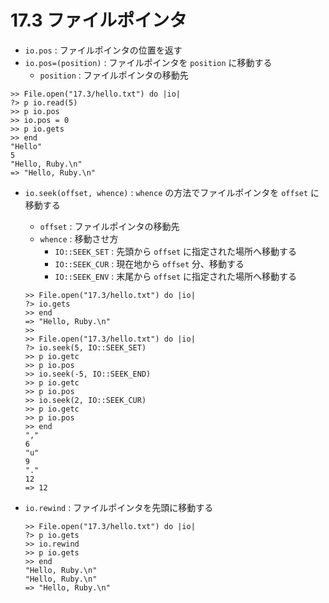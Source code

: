 # 17.3 ファイルポインタ

- `io.pos` : ファイルポインタの位置を返す
- `io.pos=(position)` : ファイルポインタを `position` に移動する
    - `position` : ファイルポインタの移動先

```
>> File.open("17.3/hello.txt") do |io|
?> p io.read(5)
>> p io.pos
>> io.pos = 0
>> p io.gets
>> end
"Hello"
5
"Hello, Ruby.\n"
=> "Hello, Ruby.\n"
```

- `io.seek(offset, whence)` : `whence` の方法でファイルポインタを `offset` に移動する
    - `offset` : ファイルポインタの移動先
    - `whence` : 移動させ方
        - `IO::SEEK_SET` : 先頭から `offset` に指定された場所へ移動する
        - `IO::SEEK_CUR` : 現在地から `offset` 分、移動する
        - `IO::SEEK_ENV` : 末尾から `offset` に指定された場所へ移動する

    ```
    >> File.open("17.3/hello.txt") do |io|
    ?> io.gets
    >> end
    => "Hello, Ruby.\n"
    >>
    >> File.open("17.3/hello.txt") do |io|
    ?> io.seek(5, IO::SEEK_SET)
    >> p io.getc
    >> p io.pos
    >> io.seek(-5, IO::SEEK_END)
    >> p io.getc
    >> p io.pos
    >> io.seek(2, IO::SEEK_CUR)
    >> p io.getc
    >> p io.pos
    >> end
    ","
    6
    "u"
    9
    "."
    12
    => 12
    ```

- `io.rewind` : ファイルポインタを先頭に移動する

    ```
    >> File.open("17.3/hello.txt") do |io|
    ?> p io.gets
    >> io.rewind
    >> p io.gets
    >> end
    "Hello, Ruby.\n"
    "Hello, Ruby.\n"
    => "Hello, Ruby.\n"
    ```

